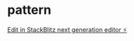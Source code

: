 # pattern

[Edit in StackBlitz next generation editor ⚡️](https://stackblitz.com/~/github.com/s206317/pattern)